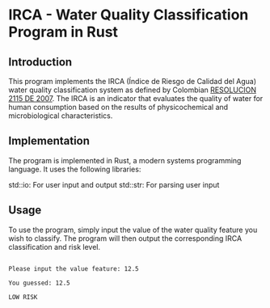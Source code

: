 # IRCA - Water Quality Classification Program in Rust

## Introduction
This program implements the IRCA (Índice de Riesgo de Calidad del Agua) water quality classification system as defined by Colombian [RESOLUCION 2115 DE 2007](https://www.udea.edu.co/wps/wcm/connect/udea/c46bea38-2c19-4942-8b74-6475d1a36625/Resoluci%C3%B3n+2115+de+2007.pdf?MOD=AJPERES). The IRCA is an indicator that evaluates the quality of water for human consumption based on the results of physicochemical and microbiological characteristics.

## Implementation
The program is implemented in Rust, a modern systems programming language. It uses the following libraries:

std::io: For user input and output
std::str: For parsing user input

## Usage
To use the program, simply input the value of the water quality feature you wish to classify. The program will then output the corresponding IRCA classification and risk level.
```IRCA CLASIFICATION

Please input the value feature: 12.5

You guessed: 12.5

LOW RISK 


